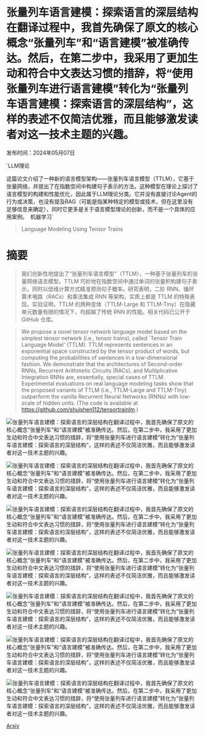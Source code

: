 # 张量列车语言建模：探索语言的深层结构在翻译过程中，我首先确保了原文的核心概念“张量列车”和“语言建模”被准确传达。然后，在第二步中，我采用了更加生动和符合中文表达习惯的措辞，将“使用张量列车进行语言建模”转化为“张量列车语言建模：探索语言的深层结构”，这样的表述不仅简洁优雅，而且能够激发读者对这一技术主题的兴趣。

发布时间：2024年05月07日

`LLM理论

这篇论文介绍了一种新的语言模型架构——张量列车语言模型（TTLM），它基于张量网络，并提出了在指数空间中构建句子表示的方法。这种模型在理论上探讨了语言模型的构建和性能优化，因此属于LLM理论分类。它并没有直接讨论Agent的行为或决策，也没有提及RAG（可能是指某种特定的模型或技术，但在这里没有足够信息来确定），同时它更多是关于语言模型理论的创新，而不是一个具体的应用案例。` `机器学习`

> Language Modeling Using Tensor Trains

# 摘要

> 我们创新性地提出了“张量列车语言模型”（TTLM），一种基于张量列车的张量网络语言模型。TTLM 巧妙地在指数空间中通过单词的张量积构建句子表示，同时以低维计算方式精准预测句子概率。研究表明，二阶 RNN、循环算术电路（RACs）和乘法集成 RNN 等架构，实质上都是 TTLM 的特殊表现。实验证明，TTLM 的两种变体（TTLM-Large 和 TTLM-Tiny）在隐藏单元数量有限的情况下，均超越了传统 RNN 的性能。相关代码已公开于 GitHub 仓库。

> We propose a novel tensor network language model based on the simplest tensor network (i.e., tensor trains), called `Tensor Train Language Model' (TTLM). TTLM represents sentences in an exponential space constructed by the tensor product of words, but computing the probabilities of sentences in a low-dimensional fashion. We demonstrate that the architectures of Second-order RNNs, Recurrent Arithmetic Circuits (RACs), and Multiplicative Integration RNNs are, essentially, special cases of TTLM. Experimental evaluations on real language modeling tasks show that the proposed variants of TTLM (i.e., TTLM-Large and TTLM-Tiny) outperform the vanilla Recurrent Neural Networks (RNNs) with low-scale of hidden units. (The code is available at https://github.com/shuishen112/tensortrainlm.)

![张量列车语言建模：探索语言的深层结构在翻译过程中，我首先确保了原文的核心概念“张量列车”和“语言建模”被准确传达。然后，在第二步中，我采用了更加生动和符合中文表达习惯的措辞，将“使用张量列车进行语言建模”转化为“张量列车语言建模：探索语言的深层结构”，这样的表述不仅简洁优雅，而且能够激发读者对这一技术主题的兴趣。](../../..//opt/data/Projects/HuggingArxiv/paper_images/2405.04590/x1.png)

![张量列车语言建模：探索语言的深层结构在翻译过程中，我首先确保了原文的核心概念“张量列车”和“语言建模”被准确传达。然后，在第二步中，我采用了更加生动和符合中文表达习惯的措辞，将“使用张量列车进行语言建模”转化为“张量列车语言建模：探索语言的深层结构”，这样的表述不仅简洁优雅，而且能够激发读者对这一技术主题的兴趣。](../../..//opt/data/Projects/HuggingArxiv/paper_images/2405.04590/x2.png)

![张量列车语言建模：探索语言的深层结构在翻译过程中，我首先确保了原文的核心概念“张量列车”和“语言建模”被准确传达。然后，在第二步中，我采用了更加生动和符合中文表达习惯的措辞，将“使用张量列车进行语言建模”转化为“张量列车语言建模：探索语言的深层结构”，这样的表述不仅简洁优雅，而且能够激发读者对这一技术主题的兴趣。](../../..//opt/data/Projects/HuggingArxiv/paper_images/2405.04590/x3.png)

![张量列车语言建模：探索语言的深层结构在翻译过程中，我首先确保了原文的核心概念“张量列车”和“语言建模”被准确传达。然后，在第二步中，我采用了更加生动和符合中文表达习惯的措辞，将“使用张量列车进行语言建模”转化为“张量列车语言建模：探索语言的深层结构”，这样的表述不仅简洁优雅，而且能够激发读者对这一技术主题的兴趣。](../../..//opt/data/Projects/HuggingArxiv/paper_images/2405.04590/comparision_with_rnn.png)

![张量列车语言建模：探索语言的深层结构在翻译过程中，我首先确保了原文的核心概念“张量列车”和“语言建模”被准确传达。然后，在第二步中，我采用了更加生动和符合中文表达习惯的措辞，将“使用张量列车进行语言建模”转化为“张量列车语言建模：探索语言的深层结构”，这样的表述不仅简洁优雅，而且能够激发读者对这一技术主题的兴趣。](../../..//opt/data/Projects/HuggingArxiv/paper_images/2405.04590/rank_val_ppl_Large_Tiny_ICML.png)

![张量列车语言建模：探索语言的深层结构在翻译过程中，我首先确保了原文的核心概念“张量列车”和“语言建模”被准确传达。然后，在第二步中，我采用了更加生动和符合中文表达习惯的措辞，将“使用张量列车进行语言建模”转化为“张量列车语言建模：探索语言的深层结构”，这样的表述不仅简洁优雅，而且能够激发读者对这一技术主题的兴趣。](../../..//opt/data/Projects/HuggingArxiv/paper_images/2405.04590/four_comparison.png)

![张量列车语言建模：探索语言的深层结构在翻译过程中，我首先确保了原文的核心概念“张量列车”和“语言建模”被准确传达。然后，在第二步中，我采用了更加生动和符合中文表达习惯的措辞，将“使用张量列车进行语言建模”转化为“张量列车语言建模：探索语言的深层结构”，这样的表述不仅简洁优雅，而且能够激发读者对这一技术主题的兴趣。](../../..//opt/data/Projects/HuggingArxiv/paper_images/2405.04590/x4.png)

[Arxiv](https://arxiv.org/abs/2405.04590)